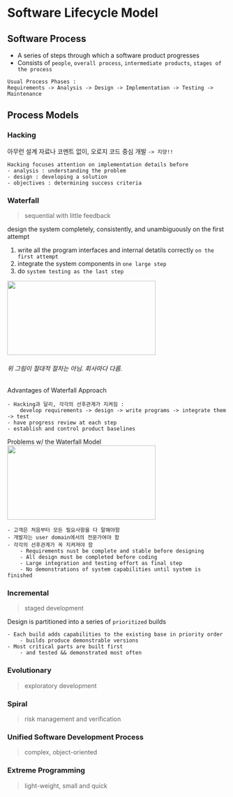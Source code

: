 # Software Lifecycle Model  
## Software Process
- A series of steps through which a software product progresses
- Consists of `people`, `overall process`, `intermediate products`, `stages of the process`  
```  
Usual Process Phases :  
Requirements -> Analysis -> Design -> Implementation -> Testing -> Maintenance  
```  

## Process Models
### Hacking
아무런 설계 자료나 코멘트 없이, 오로지 코드 중심 개발 `-> 지양!!`  
```  
Hacking focuses attention on implementation details before
- analysis : understanding the problem
- design : developing a solution
- objectives : determining success criteria  
```  

### Waterfall
> sequential with little feedback  

design the system completely, consistently, and unambiguously on the first attempt  
1. write all the program interfaces and internal detatils correctly `on the first attempt`  
2. integrate the system components in `one large step`  
3. do `system testing as the last step`  
<img src="https://user-images.githubusercontent.com/112736264/228539435-f1c8935e-5aef-403b-b22f-248b6f9cdbd5.png" width="340" height="170"/>  

###### 위 그림이 절대적 절차는 아님. 회사마다 다름.  
Advantages of Waterfall Approach  
```  
- Hacking과 달리, 각각의 선후관계가 지켜짐 :
	develop requirements -> design -> write programs -> integrate them -> test
- have progress review at each step
- establish and control product baselines
```  
Problems w/ the Waterfall Model  
<img src="https://user-images.githubusercontent.com/112736264/228547302-02e007a9-3aa4-487e-81f0-9d0174e973c0.png" width="340" height="170"/>  
```  
- 고객은 처음부터 모든 필요사항을 다 말해야함
- 개발자는 user domain에서의 전문가여야 함
- 각각의 선후관계가 꼭 지켜져야 함
	- Requirements nust be complete and stable before designing
	- All design must be completed before coding
	- Large integration and testing effort as final step
	- No demonstrations of system capabilities until system is finished
```  

### Incremental  
> staged development  

Design is partitioned into a series of `prioritized` builds  
```  
- Each build adds capabilities to the existing base in priority order
	- builds produce demonstrable versions
- Most critical parts are built first  
	- and tested && demonstrated most often  
```

### Evolutionary  
> exploratory development  

### Spiral  
> risk management and verification  

### Unified Software Development Process  
> complex, object-oriented  

### Extreme Programming  
> light-weight, small and quick  
